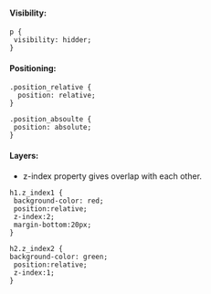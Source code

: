 #### Visibility:

```
p {
 visibility: hidder;
}
```


#### Positioning:

```
.position_relative {
  position: relative;
}

.position_absoulte {
 position: absolute;
}
```

#### Layers:

* z-index property gives overlap with each other.

```
h1.z_index1 {
 background-color: red;
 position:relative;
 z-index:2;
 margin-bottom:20px;
}

h2.z_index2 {
background-color: green;
 position:relative;
 z-index:1;
}
```